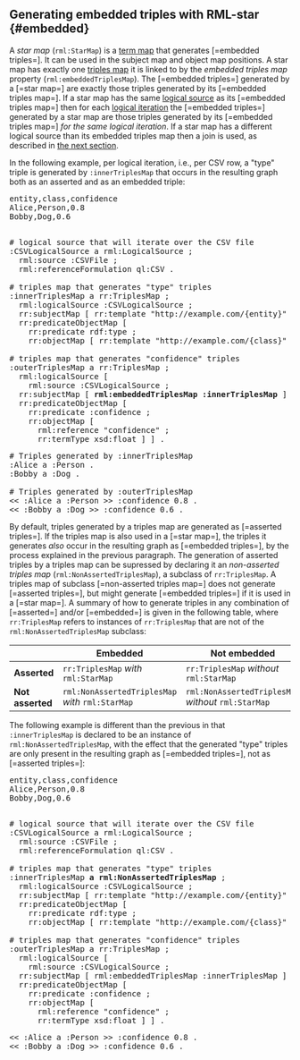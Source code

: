 ## Generating embedded triples with RML-star {#embedded}

A <dfn>star map</dfn> (`rml:StarMap`) is a [term map](https://rml.io/specs/rml/#term-map) that generates [=embedded triples=].
It can be used in the subject map and object map positions.
A star map has exactly one [triples map](https://rml.io/specs/rml/#triples-map) it is linked to by the <dfn>embedded triples map</dfn> property (`rml:embeddedTriplesMap`). 
The [=embedded triples=] generated by a [=star map=] are exactly those triples generated by its [=embedded triples map=].
If a star map has the same [logical source](https://rml.io/specs/rml/#logical-source) as its [=embedded triples map=] then for each [logical iteration](https://rml.io/specs/rml/#iterator) the [=embedded triples=] generated by a star map are those triples generated by its [=embedded triples map=] *for the same logical iteration*.
If a star map has a different logical source than its embedded triples map then a join is used, as described in [the next section](#join).

In the following example, per logical iteration, i.e., per CSV row, a "type" triple is generated by `:innerTriplesMap` that occurs 
in the resulting graph both as an asserted and as an embedded triple: 

<pre class="ex-input">
entity,class,confidence
Alice,Person,0.8
Bobby,Dog,0.6
</pre>

<pre class="ex-mapping nohighlight"><!-- nohighlight because otherwise the bolding is lost and we don't use highlighting anyway-->
# logical source that will iterate over the CSV file
:CSVLogicalSource a rml:LogicalSource ;
  rml:source :CSVFile ;
  rml:referenceFormulation ql:CSV .

# triples map that generates "type" triples
:innerTriplesMap a rr:TriplesMap ;
  rml:logicalSource :CSVLogicalSource ;
  rr:subjectMap [ rr:template "http://example.com/{entity}" ] ;
  rr:predicateObjectMap [
    rr:predicate rdf:type ;
    rr:objectMap [ rr:template "http://example.com/{class}" ] ] .
    
# triples map that generates "confidence" triples
:outerTriplesMap a rr:TriplesMap ;
  rml:logicalSource [ 
    rml:source :CSVLogicalSource ;
  rr:subjectMap [ <b>rml:embeddedTriplesMap :innerTriplesMap</b> ] ;
  rr:predicateObjectMap [
    rr:predicate :confidence ;
    rr:objectMap [ 
      rml:reference "confidence" ;
      rr:termType xsd:float ] ] .
</pre>

<pre class="ex-output">
# Triples generated by :innerTriplesMap
:Alice a :Person .
:Bobby a :Dog .

# Triples generated by :outerTriplesMap
<< :Alice a :Person >> :confidence 0.8 .
<< :Bobby a :Dog >> :confidence 0.6 .
</pre>

By default, triples generated by a triples map are generated as [=asserted triples=].
If the triples map is also used in a [=star map=], the triples it generates *also* occur in the resulting graph as [=embedded triples=], by the process explained in the previous paragraph.
The generation of asserted triples by a triples map can be supressed by declaring it an <dfn>non-asserted triples map</dfn> (`rml:NonAssertedTriplesMap`),
a subclass of `rr:TriplesMap`.
A triples map of subclass [=non-asserted triples map=] does not generate [=asserted triples=],
but might generate [=embedded triples=] if it is used in a [=star map=].
A summary of how to generate triples in any combination of [=asserted=] and/or [=embedded=] is given in the following table, where `rr:TriplesMap` refers to instances of `rr:TriplesMap` that are not of the `rml:NonAssertedTriplesMap` subclass:

<nop>| Embedded | Not embedded
-|-|-
**Asserted**| `rr:TriplesMap` *with* `rml:StarMap`| `rr:TriplesMap` *without* `rml:StarMap`
**Not asserted**| `rml:NonAssertedTriplesMap` *with* `rml:StarMap`|  `rml:NonAssertedTriplesMap` *without* `rml:StarMap`


The following example is different than the previous in that `:innerTriplesMap` is declared to be an instance of `rml:NonAssertedTriplesMap`, with the effect that the generated "type" triples are only present in the resulting graph as [=embedded triples=], not as [=asserted triples=]:

<pre class="ex-input">
entity,class,confidence
Alice,Person,0.8
Bobby,Dog,0.6
</pre>

<pre class="ex-mapping nohighlight"><!-- nohighlight because otherwise the bolding is lost and we don't use highlighting anyway-->
# logical source that will iterate over the CSV file
:CSVLogicalSource a rml:LogicalSource ;
  rml:source :CSVFile ;
  rml:referenceFormulation ql:CSV .

# triples map that generates "type" triples
:innerTriplesMap <b>a rml:NonAssertedTriplesMap</b> ;
  rml:logicalSource :CSVLogicalSource ;
  rr:subjectMap [ rr:template "http://example.com/{entity}" ] ;
  rr:predicateObjectMap [
    rr:predicate rdf:type ;
    rr:objectMap [ rr:template "http://example.com/{class}" ] ] .
    
# triples map that generates "confidence" triples
:outerTriplesMap a rr:TriplesMap ;
  rml:logicalSource [ 
    rml:source :CSVLogicalSource ;
  rr:subjectMap [ rml:embeddedTriplesMap :innerTriplesMap ] ;
  rr:predicateObjectMap [
    rr:predicate :confidence ;
    rr:objectMap [ 
      rml:reference "confidence" ;
      rr:termType xsd:float ] ] .
</pre>

<pre class="ex-output">
<< :Alice a :Person >> :confidence 0.8 .
<< :Bobby a :Dog >> :confidence 0.6 .
</pre>